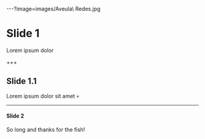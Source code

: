 ---?image=images/Aveula\ Redes.jpg

# Slide 1

Lorem ipsum dolor

+++

## Slide 1.1

Lorem ipsum dolor sit amet
:skull:

---

#### Slide 2

So long and thanks for the fish!
